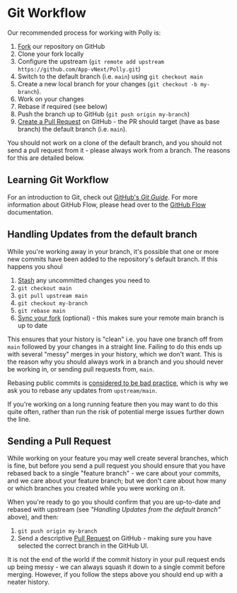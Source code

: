 # Git Workflow

Our recommended process for working with Polly is:

1. [Fork](https://docs.github.com/get-started/quickstart/fork-a-repo) our repository on GitHub
2. Clone your fork locally
3. Configure the upstream (`git remote add upstream https://github.com/App-vNext/Polly.git`)
4. Switch to the default branch (i.e. `main`) using `git checkout main`
5. Create a new local branch for your changes (`git checkout -b my-branch`).
6. Work on your changes
7. Rebase if required (see below)
8. Push the branch up to GitHub (`git push origin my-branch`)
9. [Create a Pull Request][create-a-pr] on GitHub - the PR should target (have as base branch) the default branch (i.e. `main`).

You should not work on a clone of the default branch, and you should not send a pull request from it - please always work from a branch. The reasons for this are detailed below.

## Learning Git Workflow

For an introduction to Git, check out [GitHub's _Git Guide_](https://github.com/git-guides). For more information about GitHub Flow, please head over to the [GitHub Flow](https://docs.github.com/get-started/quickstart/github-flow) documentation.

## Handling Updates from the default branch

While you're working away in your branch, it's possible that one or more new commits have been added to the repository's default branch. If this happens you shoul

1. [Stash](https://git-scm.com/book/en/v2/Git-Tools-Stashing-and-Cleaning) any uncommitted changes you need to
2. `git checkout main`
3. `git pull upstream main`
4. `git checkout my-branch`
5. `git rebase main`
6. [Sync your fork](https://docs.github.com/pull-requests/collaborating-with-pull-requests/working-with-forks/syncing-a-fork) (optional) - this makes sure your remote main branch is up to date

This ensures that your history is "clean" i.e. you have one branch off from `main` followed by your changes in a straight line. Failing to do this ends up with several "messy" merges in your history, which we don't want. This is the reason why you should always work in a branch and you should never be working in, or sending pull requests from, `main`.

Rebasing public commits is [considered to be bad practice](https://git-scm.com/book/en/v2/Git-Branching-Rebasing#The-Perils-of-Rebasing), which is why we ask you to rebase any updates from `upstream/main`.

If you're working on a long running feature then you may want to do this quite often, rather than run the risk of potential merge issues further down the line.

## Sending a Pull Request

While working on your feature you may well create several branches, which is fine, but before you send a pull request you should ensure that you have rebased back to a single "feature branch" - we care about your commits, and we care about your feature branch; but we don't care about how many or which branches you created while you were working on it.

When you're ready to go you should confirm that you are up-to-date and rebased with upstream (see _"Handling Updates from the default branch"_ above), and then:

1. `git push origin my-branch`
1. Send a descriptive [Pull Request][create-a-pr] on GitHub - making sure you have selected the correct branch in the GitHub UI.

It is not the end of the world if the commit history in your pull request ends up being messy - we can always squash it down to a single commit before merging. However, if you follow the steps above you should end up with a neater history.

[create-a-pr]: https://docs.github.com/pull-requests/collaborating-with-pull-requests/proposing-changes-to-your-work-with-pull-requests/creating-a-pull-request
